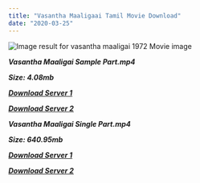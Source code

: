 ```yaml
---
title: "Vasantha Maaligaai Tamil Movie Download"
date: "2020-03-25"
---
```


![Image result for vasantha maaligai 1972 Movie image](https://image.tmdb.org/t/p/w500/2wqWaSMBgfBhORBlv0IxaVJmxSO.jpg)

**_Vasantha Maaligai Sample Part.mp4_**

**_Size: 4.08mb_**

**_[Download Server 1](http://b5.wetransfer.vip/files/{b8ae04a0e9ab0f9e64837bab03a252825878f388f00779843f60cec38aa445db}20Actor{b8ae04a0e9ab0f9e64837bab03a252825878f388f00779843f60cec38aa445db}20Hits{b8ae04a0e9ab0f9e64837bab03a252825878f388f00779843f60cec38aa445db}20Collection/Sivaji{b8ae04a0e9ab0f9e64837bab03a252825878f388f00779843f60cec38aa445db}20Movies{b8ae04a0e9ab0f9e64837bab03a252825878f388f00779843f60cec38aa445db}20Collections/Vasantha{b8ae04a0e9ab0f9e64837bab03a252825878f388f00779843f60cec38aa445db}20Maaligai{b8ae04a0e9ab0f9e64837bab03a252825878f388f00779843f60cec38aa445db}20(1972)/Vasantha{b8ae04a0e9ab0f9e64837bab03a252825878f388f00779843f60cec38aa445db}20Maaligai{b8ae04a0e9ab0f9e64837bab03a252825878f388f00779843f60cec38aa445db}20{b8ae04a0e9ab0f9e64837bab03a252825878f388f00779843f60cec38aa445db}20Sample{b8ae04a0e9ab0f9e64837bab03a252825878f388f00779843f60cec38aa445db}20HD.mp4)_**

**_[Download Server 2](http://b5.wetransfer.vip/files/{b8ae04a0e9ab0f9e64837bab03a252825878f388f00779843f60cec38aa445db}20Actor{b8ae04a0e9ab0f9e64837bab03a252825878f388f00779843f60cec38aa445db}20Hits{b8ae04a0e9ab0f9e64837bab03a252825878f388f00779843f60cec38aa445db}20Collection/Sivaji{b8ae04a0e9ab0f9e64837bab03a252825878f388f00779843f60cec38aa445db}20Movies{b8ae04a0e9ab0f9e64837bab03a252825878f388f00779843f60cec38aa445db}20Collections/Vasantha{b8ae04a0e9ab0f9e64837bab03a252825878f388f00779843f60cec38aa445db}20Maaligai{b8ae04a0e9ab0f9e64837bab03a252825878f388f00779843f60cec38aa445db}20(1972)/Vasantha{b8ae04a0e9ab0f9e64837bab03a252825878f388f00779843f60cec38aa445db}20Maaligai{b8ae04a0e9ab0f9e64837bab03a252825878f388f00779843f60cec38aa445db}20{b8ae04a0e9ab0f9e64837bab03a252825878f388f00779843f60cec38aa445db}20Sample{b8ae04a0e9ab0f9e64837bab03a252825878f388f00779843f60cec38aa445db}20HD.mp4)_**

**_Vasantha Maaligai Single Part.mp4_**

**_Size: 640.95mb_**

**_[Download Server 1](http://b5.wetransfer.vip/files/{b8ae04a0e9ab0f9e64837bab03a252825878f388f00779843f60cec38aa445db}20Actor{b8ae04a0e9ab0f9e64837bab03a252825878f388f00779843f60cec38aa445db}20Hits{b8ae04a0e9ab0f9e64837bab03a252825878f388f00779843f60cec38aa445db}20Collection/Sivaji{b8ae04a0e9ab0f9e64837bab03a252825878f388f00779843f60cec38aa445db}20Movies{b8ae04a0e9ab0f9e64837bab03a252825878f388f00779843f60cec38aa445db}20Collections/Vasantha{b8ae04a0e9ab0f9e64837bab03a252825878f388f00779843f60cec38aa445db}20Maaligai{b8ae04a0e9ab0f9e64837bab03a252825878f388f00779843f60cec38aa445db}20(1972)/Vasantha{b8ae04a0e9ab0f9e64837bab03a252825878f388f00779843f60cec38aa445db}20Maaligai{b8ae04a0e9ab0f9e64837bab03a252825878f388f00779843f60cec38aa445db}20{b8ae04a0e9ab0f9e64837bab03a252825878f388f00779843f60cec38aa445db}20Single{b8ae04a0e9ab0f9e64837bab03a252825878f388f00779843f60cec38aa445db}20Part{b8ae04a0e9ab0f9e64837bab03a252825878f388f00779843f60cec38aa445db}20HD.mp4)_**

**_[Download Server 2](http://b5.wetransfer.vip/files/{b8ae04a0e9ab0f9e64837bab03a252825878f388f00779843f60cec38aa445db}20Actor{b8ae04a0e9ab0f9e64837bab03a252825878f388f00779843f60cec38aa445db}20Hits{b8ae04a0e9ab0f9e64837bab03a252825878f388f00779843f60cec38aa445db}20Collection/Sivaji{b8ae04a0e9ab0f9e64837bab03a252825878f388f00779843f60cec38aa445db}20Movies{b8ae04a0e9ab0f9e64837bab03a252825878f388f00779843f60cec38aa445db}20Collections/Vasantha{b8ae04a0e9ab0f9e64837bab03a252825878f388f00779843f60cec38aa445db}20Maaligai{b8ae04a0e9ab0f9e64837bab03a252825878f388f00779843f60cec38aa445db}20(1972)/Vasantha{b8ae04a0e9ab0f9e64837bab03a252825878f388f00779843f60cec38aa445db}20Maaligai{b8ae04a0e9ab0f9e64837bab03a252825878f388f00779843f60cec38aa445db}20{b8ae04a0e9ab0f9e64837bab03a252825878f388f00779843f60cec38aa445db}20Single{b8ae04a0e9ab0f9e64837bab03a252825878f388f00779843f60cec38aa445db}20Part{b8ae04a0e9ab0f9e64837bab03a252825878f388f00779843f60cec38aa445db}20HD.mp4)_**

